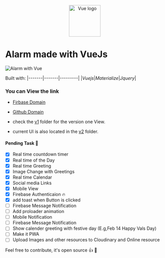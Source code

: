 <p align="center"><a href="https://vuejs.org" target="_blank" rel="noopener noreferrer"><img width="100" src="https://vuejs.org/images/logo.png" alt="Vue logo"></a></p>

# Alarm made with VueJs


![Alarm with Vue](https://res.cloudinary.com/dfd5dyuho/image/upload/v1546559096/Alarm%20with%20Vue.gif)

Built with:
|-------|-------|---------|
|_Vuejs_|_Materialize_|_Jquery_|
 
### You can View the link 
* [Firbase Domain](https://vue-alarm.firebaseapp.com)
* [Github Domain](https://wonexo.github.io/alarmWithVue)


* check the [v1](./v1) folder for the version one View.
* current UI is also located in the [v2](./v2) folder.

#### Pending Task :camel:
- [x] Real time countdown timer
- [x] Real time of the Day
- [x] Real time Greeting
- [x] Image Change with Greetings
- [x] Real time Calendar
- [x] Social media Links 
- [x] Mobile View
- [x] Firebase Authenticaion :fire:
- [x] add toast when Button is clicked 
- [ ] Firebase Message Notification
- [ ] Add proloader animation
- [ ] Mobile Notification
- [ ] Firebase Message Notification
- [ ] Show calender greeting with festive day (E.g,Feb 14 Happy Vals Day) 
- [ ] Make it PWA 
- [ ] Upload Images and other resources to Cloudinary and Online resource

Feel free to contribute, it's open source :+1: :rocket:
